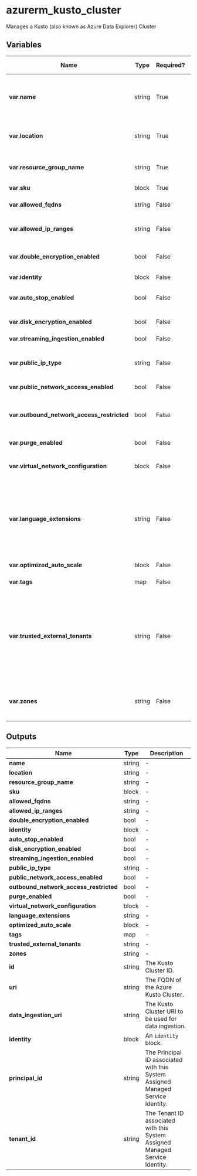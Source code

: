 # azurerm_kusto_cluster

Manages a Kusto (also known as Azure Data Explorer) Cluster

## Variables

| Name | Type | Required? |  Default  |  possible values |  Description |
| ---- | ---- | --------- |  ----------- | ----------- | ----------- |
| **var.name** | string | True | -  |  -  |  The name of the Kusto Cluster to create. Only lowercase Alphanumeric characters allowed, starting with a letter. Changing this forces a new resource to be created. | 
| **var.location** | string | True | -  |  -  |  The location where the Kusto Cluster should be created. Changing this forces a new resource to be created. | 
| **var.resource_group_name** | string | True | -  |  -  |  Specifies the Resource Group where the Kusto Cluster should exist. Changing this forces a new resource to be created. | 
| **var.sku** | block | True | -  |  -  |  A `sku` block. | 
| **var.allowed_fqdns** | string | False | -  |  -  |  List of allowed FQDNs(Fully Qualified Domain Name) for egress from Cluster. | 
| **var.allowed_ip_ranges** | string | False | -  |  -  |  The list of ips in the format of CIDR allowed to connect to the cluster. | 
| **var.double_encryption_enabled** | bool | False | -  |  -  |  Is the cluster's double encryption enabled? Changing this forces a new resource to be created. | 
| **var.identity** | block | False | -  |  -  |  An `identity` block. | 
| **var.auto_stop_enabled** | bool | False | `True`  |  -  |  Specifies if the cluster could be automatically stopped (due to lack of data or no activity for many days). Defaults to `true`. | 
| **var.disk_encryption_enabled** | bool | False | -  |  -  |  Specifies if the cluster's disks are encrypted. | 
| **var.streaming_ingestion_enabled** | bool | False | -  |  -  |  Specifies if the streaming ingest is enabled. | 
| **var.public_ip_type** | string | False | `IPv4`  |  -  |  Indicates what public IP type to create - IPv4 (default), or DualStack (both IPv4 and IPv6). Defaults to `IPv4`. | 
| **var.public_network_access_enabled** | bool | False | `True`  |  -  |  Is the public network access enabled? Defaults to `true`. | 
| **var.outbound_network_access_restricted** | bool | False | `False`  |  -  |  Whether to restrict outbound network access. Value is optional but if passed in, must be `true` or `false`, default is `false`. | 
| **var.purge_enabled** | bool | False | -  |  -  |  Specifies if the purge operations are enabled. | 
| **var.virtual_network_configuration** | block | False | -  |  -  |  A `virtual_network_configuration` block. Changing this forces a new resource to be created. | 
| **var.language_extensions** | string | False | -  |  `PYTHON`, `PYTHON_3.10.8`, `R`  |  An list of `language_extensions` to enable. Valid values are: `PYTHON`, `PYTHON_3.10.8` and `R`. `PYTHON` is used to specify Python 3.6.5 image and `PYTHON_3.10.8` is used to specify Python 3.10.8 image. Note that `PYTHON_3.10.8` is only available in skus which support nested virtualization. | 
| **var.optimized_auto_scale** | block | False | -  |  -  |  An `optimized_auto_scale` block. | 
| **var.tags** | map | False | -  |  -  |  A mapping of tags to assign to the resource. | 
| **var.trusted_external_tenants** | string | False | -  |  -  |  Specifies a list of tenant IDs that are trusted by the cluster. Default setting trusts all other tenants. Use `trusted_external_tenants = ["*"]` to explicitly allow all other tenants, `trusted_external_tenants = ["MyTenantOnly"]` for only your tenant or `trusted_external_tenants = ["<tenantId1>", "<tenantIdx>"]` to allow specific other tenants. | 
| **var.zones** | string | False | -  |  -  |  Specifies a list of Availability Zones in which this Kusto Cluster should be located. Changing this forces a new Kusto Cluster to be created. | 



## Outputs

| Name | Type | Description |
| ---- | ---- | --------- | 
| **name** | string  | - | 
| **location** | string  | - | 
| **resource_group_name** | string  | - | 
| **sku** | block  | - | 
| **allowed_fqdns** | string  | - | 
| **allowed_ip_ranges** | string  | - | 
| **double_encryption_enabled** | bool  | - | 
| **identity** | block  | - | 
| **auto_stop_enabled** | bool  | - | 
| **disk_encryption_enabled** | bool  | - | 
| **streaming_ingestion_enabled** | bool  | - | 
| **public_ip_type** | string  | - | 
| **public_network_access_enabled** | bool  | - | 
| **outbound_network_access_restricted** | bool  | - | 
| **purge_enabled** | bool  | - | 
| **virtual_network_configuration** | block  | - | 
| **language_extensions** | string  | - | 
| **optimized_auto_scale** | block  | - | 
| **tags** | map  | - | 
| **trusted_external_tenants** | string  | - | 
| **zones** | string  | - | 
| **id** | string  | The Kusto Cluster ID. | 
| **uri** | string  | The FQDN of the Azure Kusto Cluster. | 
| **data_ingestion_uri** | string  | The Kusto Cluster URI to be used for data ingestion. | 
| **identity** | block  | An `identity` block. | 
| **principal_id** | string  | The Principal ID associated with this System Assigned Managed Service Identity. | 
| **tenant_id** | string  | The Tenant ID associated with this System Assigned Managed Service Identity. | 